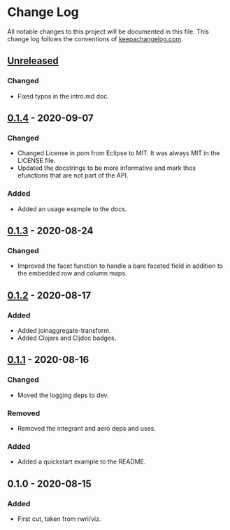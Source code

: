 # Change Log
All notable changes to this project will be documented in this file.
This change log follows the conventions of [keepachangelog.com](http://keepachangelog.com/).

## [Unreleased]
### Changed
- Fixed typos in the intro.md doc.

## [0.1.4] - 2020-09-07
### Changed
- Changed License in pom from Eclipse to MIT. It was always MIT in the
  LICENSE file.
- Updated the docstrings to be more informative and mark thos
  efunctions that are not part of the API.

### Added
- Added an usage example to the docs.

## [0.1.3] - 2020-08-24
### Changed
- Improved the facet function to handle a bare faceted field in
  addition to the embedded row and column maps.

## [0.1.2] - 2020-08-17
### Added
- Added joinaggregate-transform.
- Added Clojars and Cljdoc badges.

## [0.1.1] - 2020-08-16
### Changed
- Moved the logging deps to dev.

### Removed
- Removed the integrant and aero deps and uses.

### Added
- Added a quickstart example to the README.

## 0.1.0 - 2020-08-15
### Added
- First cut, taken from rwri/viz.

[Unreleased]: https://github.com/bombaywalla/vozi/compare/v0.1.4...HEAD
[0.1.4]: https://github.com/bombaywalla/vozi/compare/v0.1.3...v0.1.4
[0.1.3]: https://github.com/bombaywalla/vozi/compare/v0.1.2...v0.1.3
[0.1.2]: https://github.com/bombaywalla/vozi/compare/v0.1.1...v0.1.2
[0.1.1]: https://github.com/bombaywalla/vozi/compare/v0.1.0...v0.1.1
[0.1.0]: https://github.com/bombaywalla/vozi/releases/tag/v0.1.0
